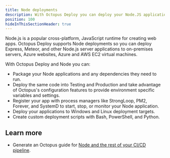 ```yaml
---
title: Node deployments
description: With Octopus Deploy you can deploy your Node.JS applications to on-premises servers, Azure websites, Azure and AWS EC2 virtual machines.
position: 100
hideInThisSectionHeader: true
---
```


Node.js is a popular cross-platform, JavaScript runtime for creating web apps. Octopus Deploy supports Node deployments so you can deploy Express, Meteor, and other Node.js server applications to on-premises servers, Azure websites, Azure and AWS EC2 virtual machines.

With Octopus Deploy and Node you can:

 - Package your Node applications and any dependencies they need to run.
 - Deploy the same code into Testing and Production and take advantage of Octopus's configuration features to provide environment specific variables and settings.
 - Register your app with process managers like StrongLoop, PM2, Forever, and SystemD to start, stop, or monitor your Node application.
 - Deploy your applications to Windows and Linux deployment targets.
 - Create custom deployment scripts with Bash, PowerShell, and Python.

## Learn more

- Generate an Octopus guide for [Node and the rest of your CI/CD pipeline](https://octopus.com/docs/guides?application=Node.js).